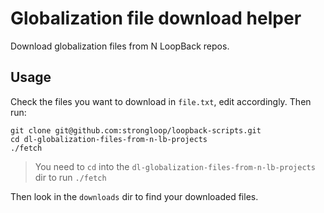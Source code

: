 # Globalization file download helper

Download globalization files from N LoopBack repos.

## Usage

Check the files you want to download in `file.txt`, edit accordingly. Then run:

```
git clone git@github.com:strongloop/loopback-scripts.git
cd dl-globalization-files-from-n-lb-projects
./fetch
```

> You need to `cd` into the `dl-globalization-files-from-n-lb-projects` dir to
> run `./fetch`

Then look in the `downloads` dir to find your downloaded files.
